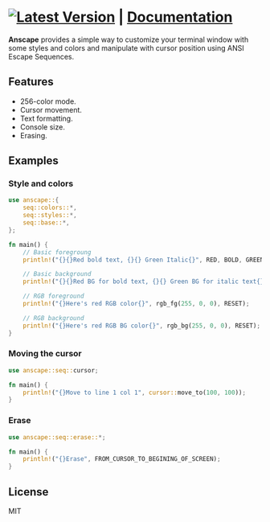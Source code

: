 [![Latest Version](https://img.shields.io/crates/v/anscape.svg)](https://crates.io/crates/anscape) | [Documentation](https://docs.rs/anscape)
===

**Anscape** provides a simple way to customize your terminal window with some styles and colors and manipulate with cursor position using ANSI Escape Sequences.

## Features

* 256-color mode.
* Cursor movement.
* Text formatting.
* Console size.
* Erasing.

## Examples

### Style and colors

```rust
use anscape::{
    seq::colors::*,
    seq::styles::*, 
    seq::base::*, 
};

fn main() {
    // Basic foregroung
    println!("{}{}Red bold text, {}{} Green Italic{}", RED, BOLD, GREEN, ITALIC, RESET);

    // Basic background
    println!("{}{}Red BG for bold text, {}{} Green BG for italic text{}", RED_BG, BOLD, GREEN_BG, ITALIC, RESET);

    // RGB foreground
    println!("{}Here's red RGB color{}", rgb_fg(255, 0, 0), RESET);

    // RGB background
    println!("{}Here's red RGB BG color{}", rgb_bg(255, 0, 0), RESET);
}
```

### Moving the cursor

```rust
use anscape::seq::cursor;

fn main() {
    println!("{}Move to line 1 col 1", cursor::move_to(100, 100));
}

```

### Erase

```rust
use anscape::seq::erase::*;

fn main() {
    println!("{}Erase", FROM_CURSOR_TO_BEGINING_OF_SCREEN);
}

```

## License

MIT
